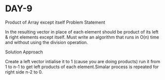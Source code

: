 # DAY-9
Product of Array except itself
Problem Statement 

In the resulting vector in place of each element should be product of its left & right elements except itself.
Must write an algorithm that runs in O(n) time and without using the division operation.

Solution Approach

Create a left vector intialise it to 1 (cause you are doing products) run it from 1 to n-1 to get left products of each element.Simalar process is repeated for right side n-2 to 0.
